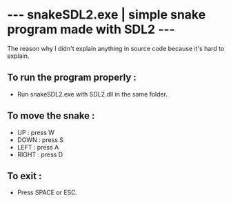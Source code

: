 # --- snakeSDL2.exe | simple snake program made with SDL2 ---
The reason why I didn't explain anything in source code because it's hard to explain.
## To run the program properly :
- Run snakeSDL2.exe with SDL2.dll in the same folder.

## To move the snake :

- UP : press W
- DOWN : press S
- LEFT : press A
- RIGHT : press D

## To exit :
- Press SPACE or ESC.


